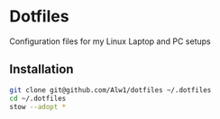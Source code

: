 # Dotfiles

Configuration files for my Linux Laptop and PC setups

## Installation

```sh
git clone git@github.com/Alw1/dotfiles ~/.dotfiles
cd ~/.dotfiles
stow --adopt *
```
